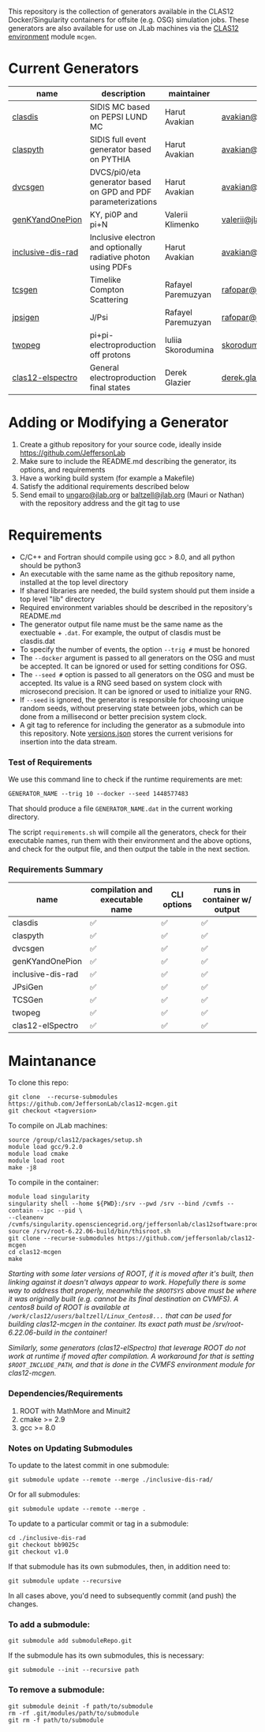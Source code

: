 This repository is the collection of generators available in the CLAS12 Docker/Singularity containers for offsite (e.g. OSG) simulation jobs.  These generators are also available for use on JLab machines via the [CLAS12 environment](https://clasweb.jlab.org/wiki/index.php/CLAS12_Software_Environment_@_JLab) module `mcgen`.

# Current Generators 

name                 | description                                                    | maintainer         | email             
-------------------- | -------------------------------------------------------------- | ------------------ | ----------------- 
[clasdis]            | SIDIS MC based on PEPSI LUND MC                                | Harut Avakian      | avakian@jlab.org 
[claspyth]           | SIDIS full event generator based on PYTHIA                     | Harut Avakian      | avakian@jlab.org 
[dvcsgen]            | DVCS/pi0/eta generator based on GPD and PDF parameterizations  | Harut Avakian      | avakian@jlab.org 
[genKYandOnePion]    | KY, pi0P and pi+N                                              | Valerii Klimenko   | valerii@jlab.org  
[inclusive-dis-rad]  | Inclusive electron and optionally radiative photon using PDFs  | Harut Avakian      | avakian@jlab.org 
[tcsgen]             | Timelike Compton Scattering                                    | Rafayel Paremuzyan | rafopar@jlab.org 
[jpsigen]            | J/Psi                                                          | Rafayel Paremuzyan | rafopar@jlab.org 
[twopeg]             | pi+pi- electroproduction off protons                           | Iuliia Skorodumina | skorodum@jlab.org
[clas12-elspectro]   | General electroproduction final states                         | Derek Glazier      | derek.glazier@glasgow.ac.uk

# Adding or Modifying a Generator

1. Create a github repository for your source code, ideally inside https://github.com/JeffersonLab
2. Make sure to include the README.md describing the generator, its options, and requirements
3. Have a working build system (for example a Makefile)
4. Satisfy the additional requirements described below
5. Send email to ungaro@jlab.org or baltzell@jlab.org (Mauri or Nathan) with the repository address and the git tag to use

# Requirements

- C/C++ and Fortran should compile using gcc > 8.0, and all python should be python3
- An executable with the same name as the github repository name, installed at the top level directory
- If shared libraries are needed, the build system should put them inside a top level "lib" directory
- Required environment variables should be described in the repository's README.md
- The generator output file name must be the same name as the exectuable + `.dat`. For example, the output of clasdis must be clasdis.dat
- To specify the number of events, the option `--trig #` must be honored
- The `--docker` argument is passed to all generators on the OSG and must be accepted. It can be ignored or used for setting conditions for OSG.
- The `--seed #` option is passed to all generators on the OSG and must be accepted. Its value is a RNG seed based on system clock with microsecond precision.  It can be ignored or used to initialize your RNG.
- If `--seed` is ignored, the generator is responsible for choosing unique random seeds, without preserving state between jobs, which can be done from a millisecond or better precision system clock.
- A git tag to reference for including the generator as a submodule into this repository.  Note [versions.json](versions.json) stores the current verisions for insertion into the data stream.

### Test of Requirements

We use this command line to check if the runtime requirements are met:

```
GENERATOR_NAME --trig 10 --docker --seed 1448577483
```

That should produce a file `GENERATOR_NAME.dat` in the current working directory.

The script `requirements.sh` will compile all the generators, check for their executable names, run them with their environment and the above options, and check for the output file, and then output the table in the next section.

### Requirements Summary

name | compilation and executable name | CLI options | runs in container w/ output
---- | ------------------------------- | --------------------- | -----------------
clasdis | :white_check_mark: | :white_check_mark: | :white_check_mark: |
claspyth | :white_check_mark: | :white_check_mark: | :white_check_mark: |
dvcsgen | :white_check_mark: | :white_check_mark: | :white_check_mark: |
genKYandOnePion | :white_check_mark: | :white_check_mark: | :white_check_mark: |
inclusive-dis-rad | :white_check_mark: | :white_check_mark: | :white_check_mark: |
JPsiGen | :white_check_mark: | :white_check_mark: | :white_check_mark: |
TCSGen | :white_check_mark: | :white_check_mark: | :white_check_mark: |
twopeg | :white_check_mark: | :white_check_mark: | :white_check_mark: |
clas12-elSpectro | :white_check_mark: | :white_check_mark: | :white_check_mark: |

# Maintanance

To clone this repo:
```
git clone  --recurse-submodules https://github.com/JeffersonLab/clas12-mcgen.git
git checkout <tagversion>
```
To compile on JLab machines:
```
source /group/clas12/packages/setup.sh
module load gcc/9.2.0
module load cmake
module load root
make -j8
```
To compile in the container:
```
module load singularity
singularity shell --home ${PWD}:/srv --pwd /srv --bind /cvmfs --contain --ipc --pid \ 
--cleanenv /cvmfs/singularity.opensciencegrid.org/jeffersonlab/clas12software:production
source /srv/root-6.22.06-build/bin/thisroot.sh
git clone --recurse-submodules https://github.com/jeffersonlab/clas12-mcgen
cd clas12-mcgen
make
```
_Starting with some later versions of ROOT, if it is moved after it's built, then linking against it doesn't always appear to work.  Hopefully there is some way to address that properly, meanwhile the `$ROOTSYS` above must be where it was originally built (e.g. cannot be its final destination on CVMFS).  A centos8 build of ROOT is available at `/work/clas12/users/baltzell/Linux_Centos8...` that can be used for building clas12-mcgen in the container.  Its exact path must be /srv/root-6.22.06-build in the container!_

*Similarly, some generators (clas12-elSpectro) that leverage ROOT do not work at runtime if moved after compilation.  A workaround for that is setting `$ROOT_INCLUDE_PATH`, and that is done in the CVMFS environment module for clas12-mcgen.*

### Dependencies/Requirements

1. ROOT with MathMore and Minuit2
2. cmake >= 2.9
3. gcc >= 8.0

### Notes on Updating Submodules

To update to the latest commit in one submodule:
```
git submodule update --remote --merge ./inclusive-dis-rad/
```
Or for all submodules:
```
git submodule update --remote --merge .
```
To update to a particular commit or tag in a submodule:
```
cd ./inclusive-dis-rad
git checkout bb9025c
git checkout v1.0
```
If that submodule has its own submodules, then, in addition need to:
```
git submodule update --recursive
```
In all cases above, you'd need to subsequently commit (and push) the changes.

### To add a submodule:
```
git submodule add submoduleRepo.git
```
If the submodule has its own submodules, this is necessary:
```
git submodule --init --recursive path
```
### To remove a submodule:
```
git submodule deinit -f path/to/submodule
rm -rf .git/modules/path/to/submodule
git rm -f path/to/submodule
```


[clasdis]: https://github.com/jeffersonlab/clasdis 
[claspyth]: https://github.com/jeffersonlab/claspyth
[dvcsgen]: https://github.com/jeffersonlab/dvcsgen
[genKYandOnePion]: https://github.com/ValeriiKlimenko/genKYandOnePion
[inclusive-dis-rad]: https://github.com/jeffersonlab/inclusive-dis-rad
[tcsgen]: https://github.com/jeffersonlab/tcsgen
[jpsigen]: https://github.com/jeffersonlab/jpsigen
[twopeg]: https://github.com/skorodumina/twopeg
[clas12-elspectro]: https://github.com/dglazier/clas12-elspectro/

